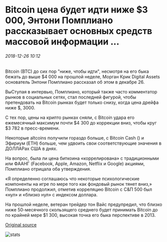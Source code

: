 # Bitcoin цена будет идти ниже $3 000, Энтони Помплиано рассказывает основных средств массовой информации ...

###### 2018-12-26 10:12

Bitcoin (BTC) до сих пор "ниже, чтобы идти", несмотря на его быка бежать до выше $4 000 на прошлой неделе, Морган Крик Digital Assets основатель Энтони Помплиано рассказал об этом в декабре 26.

ВыСтупая в интервью, Помплиано, который также часто комментатор рынков в социальных сетях, стал последней фигурой, чтобы претендовать на Bitcoin рынках будет только снизу, когда цена дрейфа ниже $, 3000.

С тех пор, цены на крипто рынках сняли, с Bitcoin удара его ежемесячный максимум почти $4 300 до коррекции вниз, чтобы круг $3 782 в пресс-времени.

Некоторые altcoins получили гораздо больше, с Bitcoin Cash () и Эфириум (ETH) больше, чем удвоить свои соответствующие значения в ДОЛЛАРах США в днях.

На вопрос, была ли цена биткоина «коррелирована» с традиционными или ФААНГ (Facebook, Apple, Amazon, Netflix и Google) акциями, Помплиано отрицала оба утверждения.

«Я определенно соглашаюсь что некоторые психологические компоненты на игре по мере того как фондовый рынок тянет вниз,» Помплиано продолжил, отметив корреляцию Bitcoin с С&П 500 был «нул» и «близко нул» с индексом доллара.

На прошлой неделе, ветеран трейдер тон Вайс предупредил, что близко ниже 50-месячного скользящего среднего будет принимать Bitcoin до по крайней мере $1 300, высокая точка его быка перспективе в 2013.

[Original source](https://cointelegraph.com/news/bitcoins-price-will-go-below-3-000-anthony-pompliano-tells-mainstream-media)

![stats](https://c.statcounter.com/11760860/0/a89fa40b/1/ "stats")
